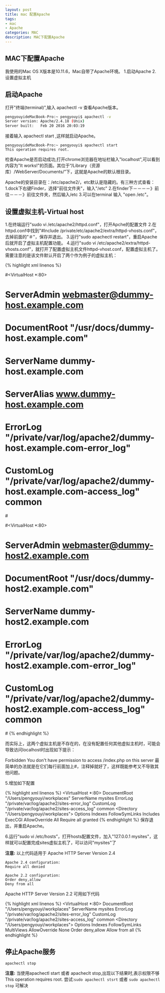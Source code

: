 ```yaml
---
layout: post
title: mac 配置Apache
tags:
- mac
- Apache
categories: MAC
description: MAC下配置Apache
---
```

## MAC下配置Apache

我使用的Mac OS X版本是10.11.6，Mac自带了Apache环境。
1.启动Apache
2.设置虚拟主机

## 启动Apache

打开"终端(terminal)",输入 apachectl -v 查看Apache版本。

```bash
pengyouyideMacBook-Pro:~ pengyouyi$ apachectl -v
Server version: Apache/2.4.18 (Unix)
Server built:   Feb 20 2016 20:03:19
```

接着输入 apachectl start ,这样就启动Apache。

```
pengyouyideMacBook-Pro:~ pengyouyi$ apachectl start
This operation requires root.
```

检查Apache是否启动成功,打开chrome浏览器在地址栏输入"localhost",可以看到内容为"It works!"的页面。其位于“/Library（资源库）/WebServer/Documents/”下，这就是Apache的默认根目录。

Apache的安装目录在：/etc/apache2/，etc默认是隐藏的。有三种方式查看：
1.dock下右键Finder，选择"前往文件夹"，输入"/etc"
2.在finder下－－－－》前往－－－》前往文件夹，然后输入/etc
3.可以在terminal 输入 "open /etc"。

## 设置虚拟主机-Virtual host

1.在终端运行"sudo vi /etc/apache2/httpd.conf"，打开Apche的配置文件
2.在httpd.conf中找到"#Include /private/etc/apache2/extra/httpd-vhosts.conf"，去掉前面的"＃"，保存并退出。
3.运行"sudo apachectl restart"，重启Apache后就开启了虚拟主机配置功能。
4.运行"sudo vi /etc/apache2/extra/httpd-vhosts.conf"，就打开了配置虚拟主机文件httpd-vhost.conf，配置虚拟主机了。需要注意的是该文件默认开启了两个作为例子的虚拟主机：

{% highlight xml linenos %}

#<VirtualHost *:80>
#    ServerAdmin webmaster@dummy-host.example.com
#    DocumentRoot "/usr/docs/dummy-host.example.com"
#    ServerName dummy-host.example.com
#    ServerAlias www.dummy-host.example.com
#    ErrorLog "/private/var/log/apache2/dummy-host.example.com-error_log"
#    CustomLog "/private/var/log/apache2/dummy-host.example.com-access_log" common
#</VirtualHost>

#<VirtualHost *:80>
#    ServerAdmin webmaster@dummy-host2.example.com
#   DocumentRoot "/usr/docs/dummy-host2.example.com"
#    ServerName dummy-host2.example.com
#    ErrorLog "/private/var/log/apache2/dummy-host2.example.com-error_log"
#    CustomLog "/private/var/log/apache2/dummy-host2.example.com-access_log" common
#</VirtualHost>
{% endhighlight %}

而实际上，这两个虚拟主机是不存在的，在没有配置任何其他虚拟主机时，可能会导致访问localhost时出现如下提示：

Forbidden
You don't have permission to access /index.php on this server
最简单的办法就是在它们每行前面加上#，注释掉就好了，这样既能参考又不导致其他问题。

5.增加如下配置

{% highlight xml linenos %}
<VirtualHost *:80>
    DocumentRoot "/Users/pengyouyi/workplaces"
    ServerName mysites
    ErrorLog "/private/var/log/apache2/sites-error_log"
    CustomLog "/private/var/log/apache2/sites-access_log" common
    <Directory "/Users/pengyouyi/workplaces">
        Options Indexes FollowSymLinks Includes ExecCGI
        AllowOverride All
        Require all granted
    </Directory>
</VirtualHost>
{% endhighlight %}
保存退出，并重启Apache。

6.运行“sudo vi /etc/hosts”，打开hosts配置文件，加入"127.0.0.1 mysites"，这样就可以配置完成sites虚拟主机了，可以访问"mysites"了

**注意:** 以上代码适用于 Apache HTTP Server Version 2.4

```
Apache 2.4 configuration:
Require all denied
```

```
Apache 2.2 configuration:
Order deny,allow
Deny from all
```

Apache HTTP Server Version 2.2 可用如下代码

{% highlight xml linenos %}
<VirtualHost *:80>
    DocumentRoot "/Users/pengyouyi/workplaces"
    ServerName mysites
    ErrorLog "/private/var/log/apache2/sites-error_log"
    CustomLog "/private/var/log/apache2/sites-access_log" common
    <Directory "/Users/pengyouyi/workplaces">
                Options Indexes FollowSymLinks MultiViews
                AllowOverride None
                Order deny,allow
                Allow from all
      </Directory>
</VirtualHost>
{% endhighlight %}

## 停止Apache服务

```
apachectl stop
```

**注意:**
当使用apachectl start 或者 apacheclt stop,出现以下结果时,表示权限不够
This operation requires root.
尝试:`sudo apachectl stsrt` 或者 `sudo apachectl stop` 可解决








